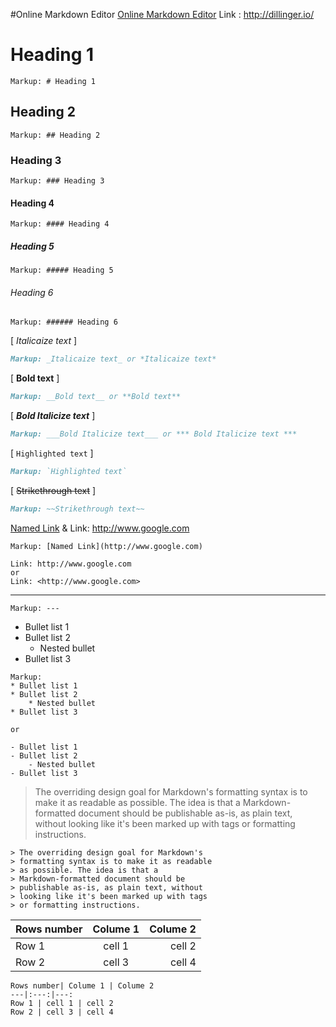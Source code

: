 #Online Markdown Editor
[Online Markdown Editor](http://dillinger.io/) 
Link : http://dillinger.io/

# Heading 1
```
Markup: # Heading 1
```
## Heading 2
```
Markup: ## Heading 2
```
### Heading 3
```
Markup: ### Heading 3
```
#### Heading 4
```
Markup: #### Heading 4
```
##### Heading 5

```
Markup: ##### Heading 5
```
###### Heading 6
```
Markup: ###### Heading 6
```
[ _Italicaize text_ ] 
```md
Markup: _Italicaize text_ or *Italicaize text*
```
[ __Bold text__ ]
```md
Markup: __Bold text__ or **Bold text**
```
[ ___Bold Italicize text___ ]
```md
Markup: ___Bold Italicize text___ or *** Bold Italicize text ***
```
[ `Highlighted text` ] 
```md
Markup: `Highlighted text`
```
[ ~~Strikethrough text~~ ] 
```md
Markup: ~~Strikethrough text~~
```

[Named Link](http://www.google.com) & Link: <http://www.google.com>
```
Markup: [Named Link](http://www.google.com)

Link: http://www.google.com 
or
Link: <http://www.google.com>
```

---
```
Markup: ---
```
* Bullet list 1
* Bullet list 2
    * Nested bullet
* Bullet list 3
```
Markup: 
* Bullet list 1
* Bullet list 2
    * Nested bullet
* Bullet list 3

or

- Bullet list 1
- Bullet list 2
    - Nested bullet
- Bullet list 3
```

> The overriding design goal for Markdown's
> formatting syntax is to make it as readable
> as possible. The idea is that a
> Markdown-formatted document should be
> publishable as-is, as plain text, without
> looking like it's been marked up with tags
> or formatting instructions.

```
> The overriding design goal for Markdown's
> formatting syntax is to make it as readable
> as possible. The idea is that a
> Markdown-formatted document should be
> publishable as-is, as plain text, without
> looking like it's been marked up with tags
> or formatting instructions.
```

Rows number| Colume 1 | Colume 2
---|:---:|---:
Row 1 | cell 1 | cell 2
Row 2 | cell 3 | cell 4


```
Rows number| Colume 1 | Colume 2
---|:---:|---:
Row 1 | cell 1 | cell 2
Row 2 | cell 3 | cell 4
```

